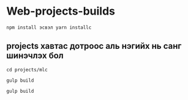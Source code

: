 # Web-projects-builds
```shell script
npm install эсвэл yarn installc
```
## projects хавтас дотроос аль нэгийх нь санг шинэчлэх бол
`cd projects/mlc`

`gulp build`
```shell script
gulp build
```
